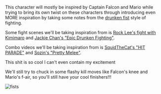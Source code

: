 This character will mostly be inspired by Captain Falcon and Mario while trying to bring its own twist on these characters through introducing even MORE inspiration by taking some notes from the [drunken fist](https://en.wikipedia.org/wiki/Drunken_boxing) style of fighting.

Some fight scenes we'll be taking inspiration from is [Rock Lee's fight with Kimimaro](https://www.youtube.com/watch?v=obsY9DF5ZDQ) and [Jackie Chan's "Epic Drunken Fighting"](https://www.youtube.com/watch?v=74OBuMA2qEk).

Combo videos we'll be taking inspiration from is [SquidTheCat's "HIT PARADE"](https://youtu.be/-wDvStbEKAI?si=ZQP5zMJCYBQfjCIE) and [Sozin's "Pretty Melee"](https://www.youtube.com/watch?v=Z9StrCFwi9s).

This shit is so cool I can't even contain my excitement

We'll still try to chuck in some flashy kill moves like Falcon's knee and Mario's f-air, so you'll still have your cool finishers!!!

![fists](/img/characters/fists/fists_v1.png)
